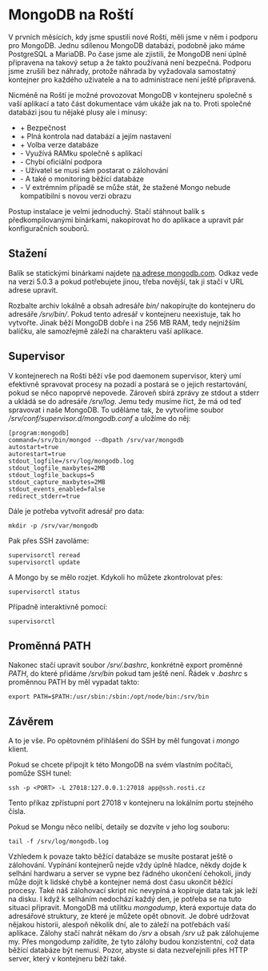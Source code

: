# MongoDB na Roští

V prvních měsících, kdy jsme spustili nové Roští, měli jsme v něm i podporu pro MongoDB. Jednu sdílenou MongoDB databázi, podobně jako máme PostgreSQL a MariaDB. Po čase jsme ale zjistili, že MongoDB není úplně připravena na takový setup a že takto používaná není bezpečná. Podporu jsme zrušili bez náhrady, protože náhrada by vyžadovala samostatný kontejner pro každého uživatele a na to administrace není ještě připravená.

Nicméně na Roští je možné provozovat MongoDB v kontejneru společně s vaší aplikací a tato část dokumentace vám ukáže jak na to. Proti společné databázi jsou tu nějaké plusy ale i mínusy:

* \+ Bezpečnost
* \+ Plná kontrola nad databází a jejím nastavení
* \+ Volba verze databáze
* \- Využívá RAMku společně s aplikací
* \- Chybí oficiální podpora
* \- Uživatel se musí sám postarat o zálohování
* \- A také o monitoring běžící databáze
* \- V extrémním případě se může stát, že stažené Mongo nebude kompatibilní s novou verzi obrazu

Postup instalace je velmi jednoduchý. Stačí stáhnout balík s předkompilovanými binárkami, nakopírovat ho do aplikace a upravit pár konfiguračních souborů.

## Stažení

Balík se statickými binárkami najdete [na adrese mongodb.com](https://fastdl.mongodb.org/linux/mongodb-linux-x86_64-debian10-5.0.3.tgz). Odkaz vede na verzi 5.0.3 a pokud potřebujete jinou, třeba novější, 
tak ji stačí v URL adrese upravit.

Rozbalte archiv lokálně a obsah adresáře *bin/* nakopírujte do kontejneru do adresáře */srv/bin/*. Pokud tento adresář v kontejneru neexistuje, tak ho vytvořte. Jinak běží MongoDB dobře i na 256 MB RAM, tedy nejnižším balíčku, ale samozřejmě záleží na charakteru vaší aplikace.

## Supervisor

V kontejnerech na Roští běží vše pod daemonem supervisor, který umí efektivně spravovat procesy na pozadí a postará se o jejich restartování, pokud se něco napoprvé nepovede. Zároveň sbírá zprávy ze stdout a stderr a ukládá se do adresáře */srv/log*. Jemu tedy musíme říct, že má od teď spravovat i naše MongoDB. To uděláme tak, že vytvoříme soubor */srv/conf/supervisor.d/mongodb.conf* a uložíme do něj:

    [program:mongodb]
    command=/srv/bin/mongod --dbpath /srv/var/mongodb
    autostart=true
    autorestart=true
    stdout_logfile=/srv/log/mongodb.log
    stdout_logfile_maxbytes=2MB
    stdout_logfile_backups=5
    stdout_capture_maxbytes=2MB
    stdout_events_enabled=false
    redirect_stderr=true

Dále je potřeba vytvořit adresář pro data:

    mkdir -p /srv/var/mongodb

Pak přes SSH zavoláme:

    supervisorctl reread
    supervisorctl update

A Mongo by se mělo rozjet. Kdykoli ho můžete zkontrolovat přes:

    supervisorctl status

Případně interaktivně pomocí:

    supervisorctl

## Proměnná PATH

Nakonec stačí upravit soubor */srv/.bashrc*, konkrétně export proměnné *PATH*, do které přidáme */srv/bin* pokud tam ještě není. Řádek v *.bashrc* s proměnnou PATH by měl vypadat takto:

    export PATH=$PATH:/usr/sbin:/sbin:/opt/node/bin:/srv/bin

## Závěrem

A to je vše. Po opětovném přihlášení do SSH by měl fungovat i *mongo* klient. 

Pokud se chcete připojit k této MongoDB na svém vlastním počítači, pomůže SSH tunel:

    ssh -p <PORT> -L 27018:127.0.0.1:27018 app@ssh.rosti.cz

Tento příkaz zpřístupní port 27018 v kontejneru na lokálním portu stejného čísla.

Pokud se Mongu něco nelíbí, detaily se dozvíte v jeho log souboru:

    tail -f /srv/log/mongodb.log

Vzhledem k povaze takto běžící databáze se musíte postarat ještě o zálohování. Vypínání kontejnerů nejde vždy úplně hladce, někdy dojde k selhání hardwaru a server se vypne bez řádného ukončení čehokoli, jindy může dojít k lidské chybě a kontejner nemá dost času ukončit běžící procesy. Také náš zálohovací skript nic nevypíná a kopíruje data tak jak leží na disku. I když k selháním nedochází každý den, je potřeba se na tuto situaci připravit. MongoDB má utilitku *mongodump*, která exportuje data do adresářové struktury, ze které je můžete opět obnovit. Je dobré udržovat nějakou historii, alespoň několik dní, ale to záleží na potřebách vaší aplikace. Zálohy stačí nahrát někam do */srv* a obsah */srv* už pak zálohujeme my. Přes mongodump zařídíte, že tyto zálohy budou konzistentní, což data běžící databáze být nemusí. Pozor, abyste si data nezveřejnili přes HTTP server, který v kontejneru běží také.



